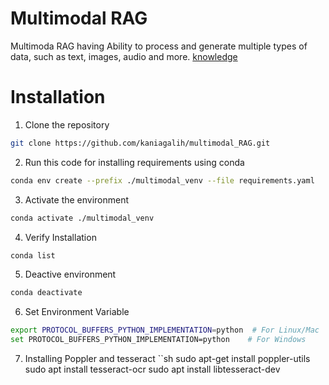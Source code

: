 # Multimodal RAG 
Multimoda RAG having Ability to process and generate multiple types of data, such as text, images, audio and more.
[knowledge](https://tulip-midnight-661.notion.site/Multimodal-RAG-150081da862380c1a020f850dec08350)

# Installation 
1. Clone the repository
```sh
git clone https://github.com/kaniagalih/multimodal_RAG.git
```

2. Run this code for installing requirements using conda 

```sh
conda env create --prefix ./multimodal_venv --file requirements.yaml
```

3. Activate the environment 
```sh
conda activate ./multimodal_venv
```

4. Verify Installation
```sh
conda list
```

5. Deactive environment
```sh
conda deactivate
```

6. Set Environment Variable 
```sh
export PROTOCOL_BUFFERS_PYTHON_IMPLEMENTATION=python  # For Linux/Mac
set PROTOCOL_BUFFERS_PYTHON_IMPLEMENTATION=python    # For Windows
```

7. Installing Poppler and tesseract
``sh
sudo apt-get install poppler-utils
sudo apt install tesseract-ocr
sudo apt install libtesseract-dev
```